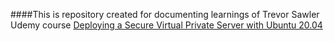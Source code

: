 ####This is repository created for documenting learnings of Trevor Sawler Udemy course [Deploying a Secure Virtual Private Server with Ubuntu 20.04](https://www.udemy.com/course/deploying-a-secure-virtual-private-server-with-ubuntu-2004/)
